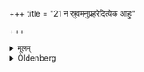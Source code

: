 +++
title = "21 न स्रुवमनुप्रहरेदित्येक आहुः"

+++

<details><summary>मूलम्</summary>

न स्रुवमनुप्रहरेदित्येक आहुः २१
</details>

<details><summary>Oldenberg</summary>

21. The Sruva he should not throw into the fire, say some (teachers).
</details>
